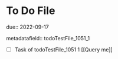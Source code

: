 # To Do File

due:: 2022-09-17

metadatafield:: todoTestFile_1051_1

- [ ] Task of todoTestFile_1051 1 [[Query me]]
